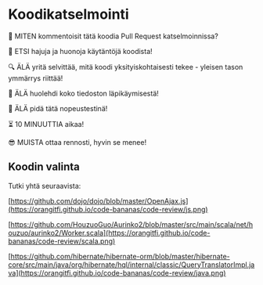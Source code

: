 # Koodikatselmointi

:thinking: MITEN kommentoisit tätä koodia Pull Request katselmoinnissa?

:shit: ETSI hajuja ja huonoja käytäntöjä koodista!

:mag: ÄLÄ yritä selvittää, mitä koodi yksityiskohtaisesti tekee - yleisen tason ymmärrys riittää!

:floppy_disk: ÄLÄ huolehdi koko tiedoston läpikäymisestä!

:snail: ÄLÄ pidä tätä nopeustestinä!

:hourglass_flowing_sand: 10 MINUUTTIA aikaa!

:sunglasses: MUISTA ottaa rennosti, hyvin se menee!

## Koodin valinta

Tutki yhtä seuraavista:

[https://github.com/dojo/dojo/blob/master/OpenAjax.js](https://orangitfi.github.io/code-bananas/code-review/js.png)

[https://github.com/HouzuoGuo/Aurinko2/blob/master/src/main/scala/net/houzuo/aurinko2/Worker.scala](https://orangitfi.github.io/code-bananas/code-review/scala.png)

[https://github.com/hibernate/hibernate-orm/blob/master/hibernate-core/src/main/java/org/hibernate/hql/internal/classic/QueryTranslatorImpl.java](https://orangitfi.github.io/code-bananas/code-review/java.png)
